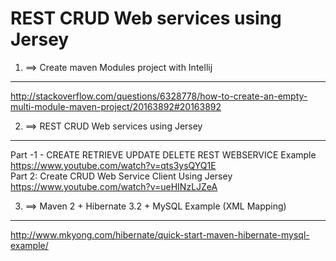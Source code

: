 # REST CRUD Web services using Jersey 

01) ==> Create maven Modules project with Intellij     </br> 
--------------------------------------------------
http://stackoverflow.com/questions/6328778/how-to-create-an-empty-multi-module-maven-project/20163892#20163892    </br> 


02) ==> REST CRUD Web services using Jersey     </br> 
--------------------------------------------
Part -1 - CREATE RETRIEVE UPDATE DELETE REST WEBSERVICE Example    </br>
          https://www.youtube.com/watch?v=qts3ysQYQ1E </br>
Part 2: Create CRUD Web Service Client Using Jersey     </br>
          https://www.youtube.com/watch?v=ueHINzLJZeA      </br>


03) ==> Maven 2 + Hibernate 3.2 + MySQL Example (XML Mapping)     </br>
-------------------------------------------------------------
http://www.mkyong.com/hibernate/quick-start-maven-hibernate-mysql-example/       </br>






